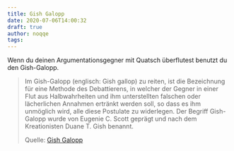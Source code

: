 ```yaml
---
title: Gish Galopp
date: 2020-07-06T14:00:32
draft: true
author: noqqe
tags:
---
```


Wenn du deinen Argumentationsgegner mit Quatsch überflutest benutzt du den
Gish-Galopp.

> Im Gish-Galopp (englisch: Gish gallop) zu reiten, ist die Bezeichnung für eine
> Methode des Debattierens, in welcher der Gegner in einer Flut aus
> Halbwahrheiten und ihm unterstellten falschen oder lächerlichen Annahmen
> ertränkt werden soll, so dass es ihm unmöglich wird, alle diese Postulate zu
> widerlegen. Der Begriff Gish-Galopp wurde von Eugenie C. Scott geprägt und
> nach dem Kreationisten Duane T. Gish benannt.
>
> Quelle: [Gish Galopp](https://de.wikipedia.org/wiki/Gish-Galopp)
